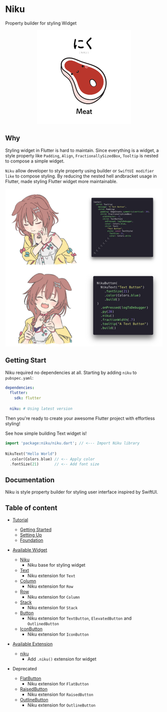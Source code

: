 # Niku
Property builder for styling Widget

<p align="center">
  <img src="https://raw.githubusercontent.com/saltyaom/niku/main/doc/images/niku.png" alt="Niku" width="300" />
</p>

## Why
Styling widget in Flutter is hard to maintain. 
Since everything is a widget, a style property like `Padding`, `Align`, `FractionallySizedBox`, `Tooltip` is nested to compose a simple widget.

`Niku` allow developer to style property using builder or `SwiftUI modifier like` to compose styling.
By reducing the nested hell andbracket usage in Flutter, made styling Flutter widget more maintainable.

<p align="center">
  <img src="https://raw.githubusercontent.com/saltyaom/niku/main/doc/images/korone-drake-format.jpg" alt="Comparison" />
</p>

## Getting Start
Niku required no dependencies at all.
Starting by adding `niku` to `pubspec.yaml`:
```yaml
dependencies:
  flutter:
    sdk: flutter

  niku: # Using latest version
```

Then you're ready to create your awesome Flutter project with effortless styling!

See how simple building Text widget is!
```dart
import 'package:niku/niku.dart'; // <--- Import Niku library

NikuText("Hello World")
  .color(Colors.blue) // <-- Apply color
  .fontSize(21)       // <-- Add font size
```
## Documentation
Niku is style property builder for styling user interface inspired by SwiftUI.

## Table of content
- [Tutorial](https://github.com/saltyaom/niku/blob/main/doc/tutorial/README.md)
  - [Getting Started](https://github.com/saltyaom/niku/blob/main/doc/tutorial/getting-started.md)
  - [Setting Up](https://github.com/saltyaom/niku/blob/main/doc/tutorial/setting-up.md)
  - [Foundation](https://github.com/saltyaom/niku/blob/main/doc/tutorial/foundation.md)
- [Available Widget](https://github.com/saltyaom/niku/blob/main/doc/widget/README.md)
  - [Niku](https://github.com/saltyaom/niku/blob/main/doc/widget/base.md)
    - Niku base for styling widget
  - [Text](https://github.com/saltyaom/niku/blob/main/doc/widget/text.md)
    - Niku extension for `Text`
  - [Column](https://github.com/saltyaom/niku/blob/main/doc/widget/column.md)
    - Niku extension for `Row`
  - [Row](https://github.com/saltyaom/niku/blob/main/doc/widget/row.md)
    - Niku extension for `Column`
  - [Stack](https://github.com/saltyaom/niku/blob/main/doc/widget/stack.md)
    - Niku extension for `Stack`  
  - [Button](https://github.com/saltyaom/niku/blob/main/doc/widget/button.md)
    - Niku extension for `TextButton`, `ElevatedButton` and `OutlinedButton`
  - [IconButton](https://github.com/saltyaom/niku/blob/main/doc/widget/iconButton.md)
    - Niku extension for `IconButton`
- [Available Extension](https://github.com/saltyaom/niku/blob/main/doc/extension/README.md)
  - [niku](https://github.com/saltyaom/niku/blob/main/doc/extension/niku.md)
    - Add `.niku()` extension for widget
   
- Deprecated
  - [FlatButton](https://github.com/saltyaom/niku/blob/main/doc/widget/flatButton.md)
    - Niku extension for `FlatButton`
  - [RaisedButton](https://github.com/saltyaom/niku/blob/main/doc/widget/raisedButton.md)
    - Niku extension for `RaisedButton`
  - [OutlineButton](https://github.com/saltyaom/niku/blob/main/doc/widget/outlineButton.md)
    - Niku extension for `OutlineButton`
